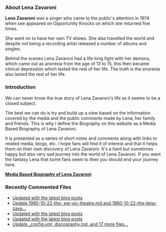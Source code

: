 ### About Lena Zavaroni

<p><strong>Lena Zavaroni</strong> was a singer who came to the public's attention in 1974 when see appeared on Opportunity Knocks on which she returned five times.</p>

<p>She went on to have her own TV shows. She also travelled the world and despite not being a recording artist released a number of albums and singles.</p>

<p>Behind the scenes Lena Zavaroni had a life long fight with her demons, which came out as anorexia from the age of 13 to 15, this then became clinical depression which lasted the rest of her life. The truth is the anorexia also lasted the rest of her life.</p>

### Introduction

<p>We can never know the true story of Lena Zavaroni's life as it seems to be a closed subject.</p>

<p>The best we can do is try and build up a view based on the information covered by the media and the public comments made by Lena, her family and friends. This is why I define the Biography on this website as a Media Based Biography of Lena Zavaroni.</p>

<p>It is presented as a series of short notes and comments along with links to related media, blogs, etc. I hope fans will find it of interest and that it helps them on their own discovery of Lena Zavaroni. It's a hard but sometimes happy but also very sad journey into the world of Lena Zavaroni. If you want the fantasy Lena that some fans seem to then you should end your journey here.</p>

<a href="https://fanzoflenazavaroni.github.io/biography/lena-zavaroni/"><strong>Media Based Biography of Lena Zavaroni</strong></a>

### Recently Commented Files

<!-- BLOG-POST-LIST:START -->
- [Updated with the latest blog posts](https://github.com/FanzOfLenaZavaroni/fanzoflenazavaroni.github.io/commit/668f284f2e6a5df436fd7b7e46f78ca8c2a28f69)
- [Update 1980-10-22-the- ew-vic-theatre.md and 1980-10-22-the-lena-zava…](https://github.com/FanzOfLenaZavaroni/fanzoflenazavaroni.github.io/commit/f4c583fc44765e9df0f18be81ea2ef9ad9cb74bf)
- [Updated with the latest blog posts](https://github.com/FanzOfLenaZavaroni/fanzoflenazavaroni.github.io/commit/7bb10796735ad97e8d8c624aa1ccfb4ea7fbe405)
- [Updated with the latest blog posts](https://github.com/FanzOfLenaZavaroni/fanzoflenazavaroni.github.io/commit/3b13d61d1f3a2d01c323f1e1678e928ab6368244)
- [Update _config.yml, discography.md, and 17 more files...](https://github.com/FanzOfLenaZavaroni/fanzoflenazavaroni.github.io/commit/5115eeed4ab8dcf4cce5d37342c088c34c7416a8)
<!-- BLOG-POST-LIST:END -->
